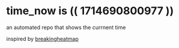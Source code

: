 # time_now is (( 1714690800977 ))

an automated repo that shows the currnent time

inspired by [breakingheatmap](https://github.com/breakingheatmap/breakingheatmap)